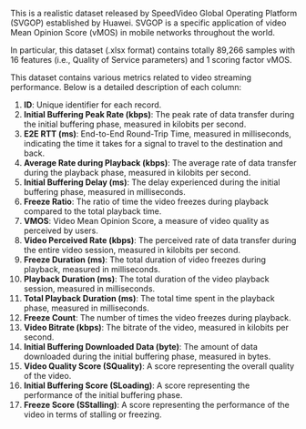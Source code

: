 
This is a realistic dataset released by SpeedVideo Global Operating Platform (SVGOP) established by Huawei. SVGOP is a specific application of video Mean Opinion Score (vMOS) in mobile networks throughout the world.

In particular, this dataset (.xlsx format) contains totally 89,266 samples with 16 features (i.e., Quality of Service parameters) and 1 scoring factor vMOS. 

This dataset contains various metrics related to video streaming performance. Below is a detailed description of each column:


1. **ID**: Unique identifier for each record.
2. **Initial Buffering Peak Rate (kbps)**: The peak rate of data transfer during the initial buffering phase, measured in kilobits per second.
3. **E2E RTT (ms)**: End-to-End Round-Trip Time, measured in milliseconds, indicating the time it takes for a signal to travel to the destination and back.
4. **Average Rate during Playback (kbps)**: The average rate of data transfer during the playback phase, measured in kilobits per second.
5. **Initial Buffering Delay (ms)**: The delay experienced during the initial buffering phase, measured in milliseconds.
6. **Freeze Ratio**: The ratio of time the video freezes during playback compared to the total playback time.
7. **VMOS**: Video Mean Opinion Score, a measure of video quality as perceived by users.
8. **Video Perceived Rate (kbps)**: The perceived rate of data transfer during the entire video session, measured in kilobits per second.
9. **Freeze Duration (ms)**: The total duration of video freezes during playback, measured in milliseconds.
10. **Playback Duration (ms)**: The total duration of the video playback session, measured in milliseconds.
11. **Total Playback Duration (ms)**: The total time spent in the playback phase, measured in milliseconds.
12. **Freeze Count**: The number of times the video freezes during playback.
13. **Video Bitrate (kbps)**: The bitrate of the video, measured in kilobits per second.
14. **Initial Buffering Downloaded Data (byte)**: The amount of data downloaded during the initial buffering phase, measured in bytes.
15. **Video Quality Score (SQuality)**: A score representing the overall quality of the video.
16. **Initial Buffering Score (SLoading)**: A score representing the performance of the initial buffering phase.
17. **Freeze Score (SStalling)**: A score representing the performance of the video in terms of stalling or freezing.
